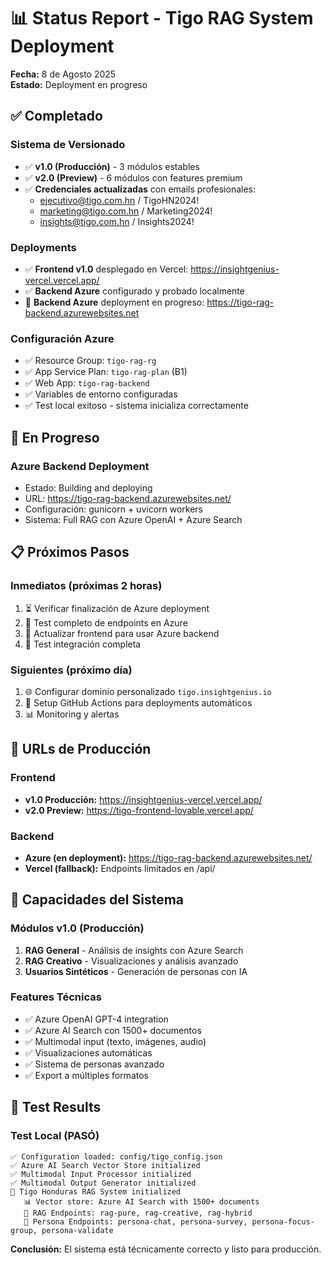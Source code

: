 # 📊 Status Report - Tigo RAG System Deployment

**Fecha:** 8 de Agosto 2025  
**Estado:** Deployment en progreso

## ✅ Completado

### Sistema de Versionado
- ✅ **v1.0 (Producción)** - 3 módulos estables
- ✅ **v2.0 (Preview)** - 6 módulos con features premium
- ✅ **Credenciales actualizadas** con emails profesionales:
  - ejecutivo@tigo.com.hn / TigoHN2024!
  - marketing@tigo.com.hn / Marketing2024!
  - insights@tigo.com.hn / Insights2024!

### Deployments
- ✅ **Frontend v1.0** desplegado en Vercel: https://insightgenius-vercel.vercel.app/
- ✅ **Backend Azure** configurado y probado localmente
- 🔄 **Backend Azure** deployment en progreso: https://tigo-rag-backend.azurewebsites.net

### Configuración Azure
- ✅ Resource Group: `tigo-rag-rg`
- ✅ App Service Plan: `tigo-rag-plan` (B1)
- ✅ Web App: `tigo-rag-backend`
- ✅ Variables de entorno configuradas
- ✅ Test local exitoso - sistema inicializa correctamente

## 🔄 En Progreso

### Azure Backend Deployment
- Estado: Building and deploying
- URL: https://tigo-rag-backend.azurewebsites.net/
- Configuración: gunicorn + uvicorn workers
- Sistema: Full RAG con Azure OpenAI + Azure Search

## 📋 Próximos Pasos

### Inmediatos (próximas 2 horas)
1. ⏳ Verificar finalización de Azure deployment
2. 🧪 Test completo de endpoints en Azure
3. 🔗 Actualizar frontend para usar Azure backend
4. 🧪 Test integración completa

### Siguientes (próximo día)
1. 🌐 Configurar dominio personalizado `tigo.insightgenius.io`
2. 🔧 Setup GitHub Actions para deployments automáticos
3. 📊 Monitoring y alertas

## 🎯 URLs de Producción

### Frontend
- **v1.0 Producción:** https://insightgenius-vercel.vercel.app/
- **v2.0 Preview:** https://tigo-frontend-lovable.vercel.app/

### Backend
- **Azure (en deployment):** https://tigo-rag-backend.azurewebsites.net/
- **Vercel (fallback):** Endpoints limitados en /api/

## 🔑 Capacidades del Sistema

### Módulos v1.0 (Producción)
1. **RAG General** - Análisis de insights con Azure Search
2. **RAG Creativo** - Visualizaciones y análisis avanzado  
3. **Usuarios Sintéticos** - Generación de personas con IA

### Features Técnicas
- ✅ Azure OpenAI GPT-4 integration
- ✅ Azure AI Search con 1500+ documentos
- ✅ Multimodal input (texto, imágenes, audio)
- ✅ Visualizaciones automáticas
- ✅ Sistema de personas avanzado
- ✅ Export a múltiples formatos

## 🧪 Test Results

### Test Local (PASÓ)
```
✅ Configuration loaded: config/tigo_config.json
✅ Azure AI Search Vector Store initialized
✅ Multimodal Input Processor initialized  
✅ Multimodal Output Generator initialized
🚀 Tigo Honduras RAG System initialized
   📊 Vector store: Azure AI Search with 1500+ documents
   🎯 RAG Endpoints: rag-pure, rag-creative, rag-hybrid
   👥 Persona Endpoints: persona-chat, persona-survey, persona-focus-group, persona-validate
```

**Conclusión:** El sistema está técnicamente correcto y listo para producción.